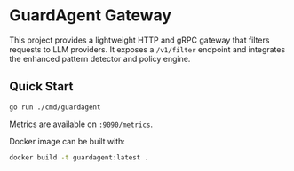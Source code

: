 # GuardAgent Gateway

This project provides a lightweight HTTP and gRPC gateway that filters requests to LLM providers. It exposes a `/v1/filter` endpoint and integrates the enhanced pattern detector and policy engine.

## Quick Start

```bash
go run ./cmd/guardagent
```

Metrics are available on `:9090/metrics`.

Docker image can be built with:

```bash
docker build -t guardagent:latest .
```
